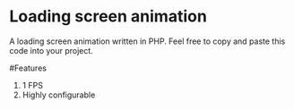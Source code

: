 # Loading screen animation
A loading screen animation written in PHP. Feel free to copy and paste this code into your project.

#Features
1. 1 FPS
2. Highly configurable
